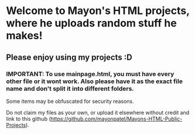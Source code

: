 # Welcome to Mayon's HTML projects, where he uploads random stuff he makes!

## Please enjoy using my projects :D

### IMPORTANT: To use mainpage.html, you must have every other file or it wont work. Also please have it as the exact file name and don't split it into different folders.

Some items may be obfuscated for security reasons.

Do not claim my files as your own, or upload it elsewhere without credit and link to this github (https://github.com/mayonpatel/Mayons-HTML-Public-Projects).
